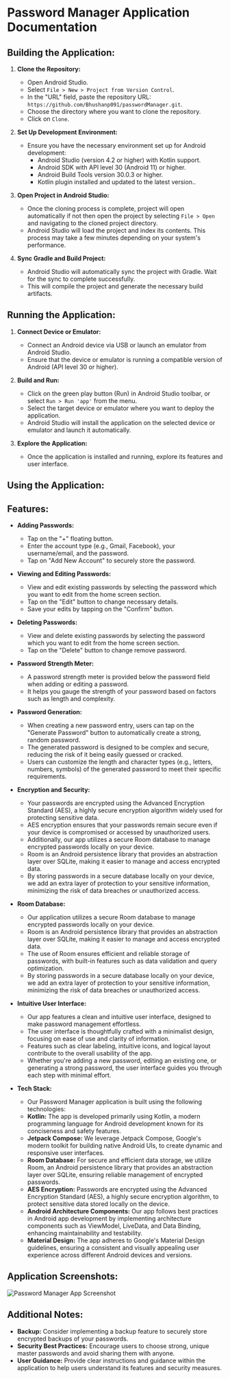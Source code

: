 # Password Manager Application Documentation


## Building the Application:

1. **Clone the Repository:**
   - Open Android Studio.
   - Select `File > New > Project from Version Control`.
   - In the "URL" field, paste the repository URL: `https://github.com/Bhushanp091/passwordManager.git`.
   - Choose the directory where you want to clone the repository.
   - Click on `Clone`.

2. **Set Up Development Environment:**
   - Ensure you have the necessary environment set up for Android development:
     - Android Studio (version 4.2 or higher) with Kotlin support.
     - Android SDK with API level 30 (Android 11) or higher.
     - Android Build Tools version 30.0.3 or higher.
     - Kotlin plugin installed and updated to the latest version..

4. **Open Project in Android Studio:**
   - Once the cloning process is complete, project will open automatically if not then open the project by selecting `File > Open` and navigating to the cloned project directory.
   - Android Studio will load the project and index its contents. This process may take a few minutes depending on your system's performance.

5. **Sync Gradle and Build Project:**
   - Android Studio will automatically sync the project with Gradle. Wait for the sync to complete successfully.
   - This will compile the project and generate the necessary build artifacts.

## Running the Application:

1. **Connect Device or Emulator:**
   - Connect an Android device via USB or launch an emulator from Android Studio.
   - Ensure that the device or emulator is running a compatible version of Android (API level 30 or higher).

2. **Build and Run:**
   - Click on the green play button (Run) in Android Studio toolbar, or select `Run > Run 'app'` from the menu.
   - Select the target device or emulator where you want to deploy the application.
   - Android Studio will install the application on the selected device or emulator and launch it automatically.

3. **Explore the Application:**
   - Once the application is installed and running, explore its features and user interface.

## Using the Application:


## Features:

- **Adding Passwords:**
  - Tap on the "+" floating button.
  - Enter the account type (e.g., Gmail, Facebook), your username/email, and the password.
  - Tap on "Add New Account" to securely store the password.

- **Viewing and Editing Passwords:**
  - View and edit existing passwords by selecting the password which you want to edit from the home screen section.
  - Tap on the "Edit" button to change necessary details.
  - Save your edits by tapping on the "Confirm" button.

- **Deleting Passwords:**
  - View and delete existing passwords by selecting the password which you want to edit from the home screen section.
  - Tap on the "Delete" button to change remove password.

- **Password Strength Meter:**
  - A password strength meter is provided below the password field when adding or editing a password.
  - It helps you gauge the strength of your password based on factors such as length and complexity.

- **Password Generation:**
  - When creating a new password entry, users can tap on the "Generate Password" button to automatically create a strong, random password.
  - The generated password is designed to be complex and secure, reducing the risk of it being easily guessed or cracked.
  - Users can customize the length and character types (e.g., letters, numbers, symbols) of the generated password to meet their specific requirements.

- **Encryption and Security:**
  - Your passwords are encrypted using the Advanced Encryption Standard (AES), a highly secure encryption algorithm widely used for protecting sensitive data.
  - AES encryption ensures that your passwords remain secure even if your device is compromised or accessed by unauthorized users.
  - Additionally, our app utilizes a secure Room database to manage encrypted passwords locally on your device.
  - Room is an Android persistence library that provides an abstraction layer over SQLite, making it easier to manage and access encrypted data.
  - By storing passwords in a secure database locally on your device, we add an extra layer of protection to your sensitive information, minimizing the risk of data breaches or unauthorized access.
 
 - **Room Database:**
    - Our application utilizes a secure Room database to manage encrypted passwords locally on your device.
    - Room is an Android persistence library that provides an abstraction layer over SQLite, making it easier to manage and access encrypted data.
    - The use of Room ensures efficient and reliable storage of passwords, with built-in features such as data validation and query optimization.
    - By storing passwords in a secure database locally on your device, we add an extra layer of protection to your sensitive information, minimizing the risk of data breaches or unauthorized access.
    
- **Intuitive User Interface:**
  - Our app features a clean and intuitive user interface, designed to make password management effortless.
  - The user interface is thoughtfully crafted with a minimalist design, focusing on ease of use and clarity of information.
  - Features such as clear labeling, intuitive icons, and logical layout contribute to the overall usability of the app.
  - Whether you're adding a new password, editing an existing one, or generating a strong password, the user interface guides you through each step with minimal effort.

- **Tech Stack:**
    - Our Password Manager application is built using the following technologies:
    - **Kotlin:** The app is developed primarily using Kotlin, a modern programming language for Android development known for its conciseness and safety features.
    - **Jetpack Compose:** We leverage Jetpack Compose, Google's modern toolkit for building native Android UIs, to create dynamic and responsive user interfaces.
    - **Room Database:** For secure and efficient data storage, we utilize Room, an Android persistence library that provides an abstraction layer over SQLite, ensuring reliable management of encrypted passwords.
    - **AES Encryption:** Passwords are encrypted using the Advanced Encryption Standard (AES), a highly secure encryption algorithm, to protect sensitive data stored locally on the device.
    - **Android Architecture Components:** Our app follows best practices in Android app development by implementing architecture components such as ViewModel, LiveData, and Data Binding, enhancing maintainability and testability.
    - **Material Design:** The app adheres to Google's Material Design guidelines, ensuring a consistent and visually appealing user experience across different Android devices and versions.

## Application Screenshots:

![Password Manager App Screenshot](https://github.com/Bhushanp091/passwordManager/raw/master/Screenshot_20240427_121305.png)


## Additional Notes:

- **Backup:** Consider implementing a backup feature to securely store encrypted backups of your passwords.
- **Security Best Practices:** Encourage users to choose strong, unique master passwords and avoid sharing them with anyone.
- **User Guidance:** Provide clear instructions and guidance within the application to help users understand its features and security measures.
